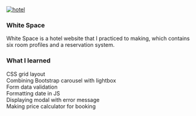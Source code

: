 <a href="https://heatherori.github.io/hotel-reservation/" target="_blank">
<img src="https://heatherori.github.io/portfolio/image/hotel_reservation_main.jpg" alt="hotel">
</a>
<h3>White Space</h3>
          <p>
            White Space is a hotel website that I practiced to making, which
            contains six room profiles and a reservation system.
          </p>
          <h3>What I learned</h3>
          <p>
            CSS grid layout<br />
            Combining Bootstrap carousel with lightbox<br />
            Form data validation<br />
            Formatting date in JS<br />
            Displaying modal with error message<br />
            Making price calculator for booking<br />
          </p>